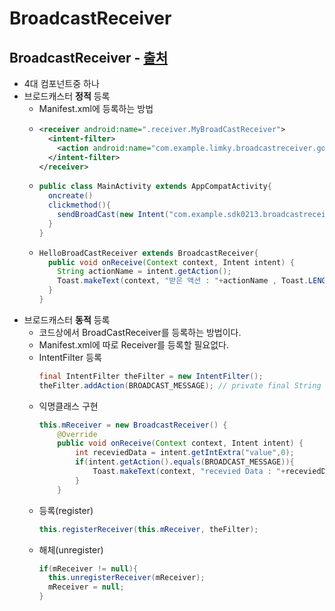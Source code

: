 BroadcastReceiver
===

BroadcastReceiver - [출처](https://limkydev.tistory.com/49)
---
* 4대 컴포넌트중 하나
* 브로드캐스터 **정적** 등록
  * Manifest.xml에 등록하는 방법
  * ```xml
    <receiver android:name=".receiver.MyBroadCastReceiver">
      <intent-filter>
        <action android:name="com.example.limky.broadcastreceiver.gogo"></action>
      </intent-filter>
    </receiver>
    ```
  * ```java
    public class MainActivity extends AppCompatActivity{
      oncreate()
      clickmethod(){
        sendBroadCast(new Intent("com.example.sdk0213.broadcastreceiver"));
      }
    }
    ```
  * ```java
    HelloBroadCastReceiver extends BroadcastReceiver{
      public void onReceive(Context context, Intent intent) {
        String actionName = intent.getAction();
        Toast.makeText(context, "받은 액션 : "+actionName , Toast.LENGTH_SHORT).show();
      }
    }
* 브로드캐스터 **동적** 등록
  * 코드상에서 BroadCastReceiver를 등록하는 방법이다.
  * Manifest.xml에 따로 Receiver를 등록할 필요없다.
  * IntentFilter 등록
    ```java
    final IntentFilter theFilter = new IntentFilter();
    theFilter.addAction(BROADCAST_MESSAGE); // private final String BROADCAST_MESSAGE = "com.example.limky.broadcastreceiver.gogo"; 
    ```
  * 익명클래스 구현
    ```java
    this.mReceiver = new BroadcastReceiver() {
        @Override
        public void onReceive(Context context, Intent intent) {
            int receviedData = intent.getIntExtra("value",0);
            if(intent.getAction().equals(BROADCAST_MESSAGE)){
                Toast.makeText(context, "recevied Data : "+receviedData, Toast.LENGTH_SHORT).show();
            }
        }
    ```
  * 등록(register)
    ```java
    this.registerReceiver(this.mReceiver, theFilter);
    ```
  * 해체(unregister)
    ```java
    if(mReceiver != null){
      this.unregisterReceiver(mReceiver);
      mReceiver = null;
    }
    ```
